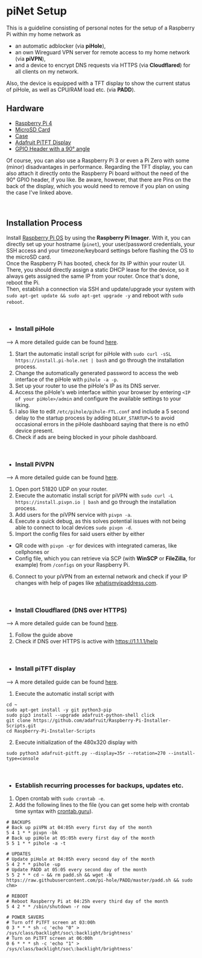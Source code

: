 piNet Setup
========================
This is a guideline consisting of personal notes for the setup of a Raspberry Pi within my home network as 
  + an automatic adblocker (via <b>piHole</b>),
  + an own Wireguard VPN server for remote access to my home network (via <b>piVPN</b>),
  + and a device to encrypt DNS requests via HTTPS (via <b>Cloudflared</b>) for all clients on my network.
  
Also, the device is equipped with a TFT display to show the current status of piHole, as well as CPU/RAM load etc. (via <b>PADD</b>).

## Hardware
+ [Raspberry Pi 4](https://www.raspberrypi.com/products/raspberry-pi-4-model-b/)
+ [MicroSD Card](https://www.westerndigital.com/products/memory-cards/sandisk-max-endurance-uhs-i-microsd#SDSQQVR-032G-GN6IA)
+ [Case](https://geekworm.com/collections/raspberry-pi/products/raspberry-pi-4-model-b-armor-aluminum-alloy-case-protective-shell)
+ [Adafruit PiTFT Display](https://www.adafruit.com/product/2441)
+ [GPIO Header with a 90° angle](https://www.voc-electronics.com/a-37420733/gpio-extensions/26-pin-gpio-connector-header-extender-90-degree-angle/#description)

Of course, you can also use a Raspberry Pi 3 or even a Pi Zero with some (minor) disadvantages in performance. Regarding the TFT display, you can also attach it directly onto the Raspberry Pi board without the need of the 90° GPIO header, if you like. Be aware, however, that there are Pins on the back of the display, which you would need to remove if you plan on using the case I've linked above.

<br>

## Installation Process
Install [Raspberry Pi OS](https://www.raspberrypi.com/software/) by using the <b>Raspberry Pi Imager</b>. With it, you can directly set up your hostname (`pinet`), your user/password credentials, your SSH access and your timezone/keyboard settings before flashing the OS to the microSD card.<br>
Once the Raspberry Pi has booted, check for its IP within your router UI. There, you should directly assign a static DHCP lease for the device, so it always gets assigned the same IP from your router. Once that's done, reboot the Pi.<br>
Then, establish a connection via SSH and update/upgrade your system with `sudo apt-get update && sudo apt-get upgrade -y` and reboot with `sudo reboot`.

<br>

+ ### Install piHole
--> A more detailed guide can be found [here](https://www.smarthomebeginner.com/pi-hole-setup-guide/).
1. Start the automatic install script for piHole with `sudo curl -sSL https://install.pi-hole.net | bash` and go through the installation process.
2. Change the automatically generated password to access the web interface of the piHole with `pihole -a -p`.
3. Set up your router to use the piHole's IP as its DNS server.
4. Access the piHole's web interface within your browser by entering `<IP of your piHole>/admin` and configure the available settings to your liking.
5. I also like to edit `/etc/pihole/pihole-FTL.conf` and include a 5 second delay to the startup process by adding `DELAY_STARTUP=5` to avoid occasional errors in the piHole dashboard saying that there is no eth0 device present. 
6. Check if ads are being blocked in your pihole dashboard.
  
<br>
  
+ ### Install PiVPN
--> A more detailed guide can be found [here](https://www.crosstalksolutions.com/pivpn-wireguard-complete-setup-2022).
1. Open port 51820 UDP on your router.
2. Execute the automatic install script for piVPN with `sudo curl -L https://install.pivpn.io | bash` and go through the installation process.
3. Add users for the piVPN service with `pivpn -a`.
4. Execute a quick debug, as this solves potential issues with not being able to connect to local devices `sudo pivpn -d`.
5. Import the config files for said users either by either
  + QR code with `pivpn -qr` for devices with integrated cameras, like cellphones or
  + Config file, which you can retrieve via SCP (with <b>WinSCP</b> or <b>FileZilla</b>, for example) from `/configs` on your Raspberry Pi.
6. Connect to your piVPN from an external network and check if your IP changes with help of pages like [whatismyipaddress.com](https://whatismyipaddress.com/).

<br>
  
+ ### Install Cloudflared (DNS over HTTPS)
--> A more detailed guide can be found [here](https://nathancatania.com/posts/pihole-dns-doh/).
1. Follow the guide above
2. Check if DNS over HTTPS is active with https://1.1.1.1/help
  
<br>

+ ### Install piTFT display
--> A more detailed guide can be found [here](https://learn.adafruit.com/pi-hole-ad-pitft-tft-detection-display/pitft-configuration).
1. Execute the automatic install script with 
```
cd ~
sudo apt-get install -y git python3-pip
sudo pip3 install --upgrade adafruit-python-shell click
git clone https://github.com/adafruit/Raspberry-Pi-Installer-Scripts.git
cd Raspberry-Pi-Installer-Scripts
```
2. Execute initialization of the 480x320 display with
```
sudo python3 adafruit-pitft.py --display=35r --rotation=270 --install-type=console
```

<br>
  
+ ### Establish recurring processes for backups, updates etc.
1. Open crontab with `sudo crontab -e`.
2. Add the following lines to the file (you can get some help with crontab time syntax with [crontab.guru](https://crontab.guru/)).
```
# BACKUPS
# Back up piVPN at 04:05h every first day of the month
5 4 1 * * pivpn -bk
# Back up piHole at 05:05h every first day of the month
5 5 1 * * pihole -a -t

# UPDATES
# Update piHole at 04:05h every second day of the month
5 4 2 * * pihole -up
# Update PADD at 05:05 every second day of the month
5 5 2 * * cd ~ && rm padd.sh && wget -N https://raw.githubusercontent.com/pi-hole/PADD/master/padd.sh && sudo chm>

# REBOOT
# Reboot Raspberry Pi at 04:25h every third day of the month
5 4 2 * * /sbin/shutdown -r now

# POWER SAVERS
# Turn off PiTFT screen at 03:00h
0 3 * * * sh -c 'echo "0" > /sys/class/backlight/soc\:backlight/brightness'
# Turn on PiTFT screen at 06:00h
0 6 * * * sh -c 'echo "1" > /sys/class/backlight/soc\:backlight/brightness'
```
  
<b></br>
